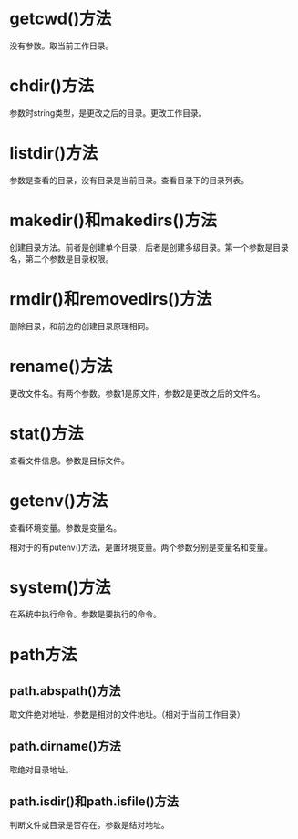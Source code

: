 # getcwd()方法

没有参数。取当前工作目录。

# chdir()方法

参数时string类型，是更改之后的目录。更改工作目录。

# listdir()方法

参数是查看的目录，没有目录是当前目录。查看目录下的目录列表。

# makedir()和makedirs()方法

创建目录方法。前者是创建单个目录，后者是创建多级目录。第一个参数是目录名，第二个参数是目录权限。

# rmdir()和removedirs()方法

删除目录，和前边的创建目录原理相同。

# rename()方法

更改文件名。有两个参数。参数1是原文件，参数2是更改之后的文件名。

# stat()方法

查看文件信息。参数是目标文件。

# getenv()方法

查看环境变量。参数是变量名。

相对于的有putenv()方法，是置环境变量。两个参数分别是变量名和变量。

# system()方法

在系统中执行命令。参数是要执行的命令。

# path方法

## path.abspath()方法

取文件绝对地址，参数是相对的文件地址。（相对于当前工作目录）

## path.dirname()方法

取绝对目录地址。

## path.isdir()和path.isfile()方法

判断文件或目录是否存在。参数是结对地址。
